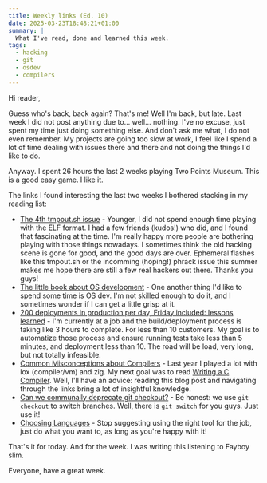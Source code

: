 ```yaml
---
title: Weekly links (Ed. 10)
date: 2025-03-23T18:48:21+01:00
summary: |
  What I've read, done and learned this week.
tags:
  - hacking
  - git
  - osdev
  - compilers
---
```


Hi reader,

Guess who's back, back again? That's me! Well I'm back, but late. Last week I did not post anything due to... well... nothing. I've no excuse, just spent my time just doing something else. And don't ask me what, I do not even remember. My projects are going too slow at work, I feel like I spend a lot of time dealing with issues there and there and not doing the things I'd like to do.

Anyway. I spent 26 hours the last 2 weeks playing Two Points Museum. This is a good easy game. I like it.

The links I found interesting the last two weeks I bothered stacking in my reading list:

- [The 4th tmpout.sh issue](https://tmpout.sh/4/) - Younger, I did not spend enough time playing with the ELF format. I had a few friends (kudos!) who did, and I found that fascinating at the time. I'm really happy more people are bothering playing with those things nowadays. I sometimes think the old hacking scene is gone for good, and the good days are over. Ephemeral flashes like this tmpout.sh or the incomming (hoping!) phrack issue this summer makes me hope there are still a few real hackers out there. Thanks you guys!
- [The little book about OS development](https://littleosbook.github.io/) - One another thing I'd like to spend some time is OS dev. I'm not skilled enough to do it, and I sometimes wonder if I can get a little grisp at it.
- [200 deployments in production per day, Friday included: lessons learned](https://mcorbin.fr/posts/2025-03-21-deploy-200/) - I'm currently at a job and the build/deployment process is taking like 3 hours to complete. For less than 10 customers. My goal is to automatize those process and ensure running tests take less than 5 minutes, and deployment less than 10. The road will be load, very long, but not totally infeasible.
- [Common Misconceptions about Compilers](https://sbaziotis.com/compilers/common-misconceptions-about-compilers.html) - Last year I played a lot with lox (compiler/vm) and zig. My next goal was to read [Writing a C Compiler](https://nostarch.com/writing-c-compiler). Well, I'll have an advice: reading this blog post and navigating through the links bring a lot of insightful knowledge.
- [Can we communally deprecate git checkout?](https://mirawelner.com/posts/checkout.html) - Be honest: we use `git checkout` to switch branches. Well, there is `git switch` for you guys. Just use it!
- [Choosing Languages](https://steveklabnik.com/writing/choosing-languages/) - Stop suggesting using the right tool for the job, just do what you want to, as long as you're happy with it!

That's it for today. And for the week. I was writing this listening to Fayboy slim.

Everyone, have a great week.
